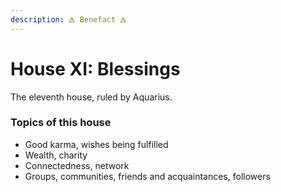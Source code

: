 ```yaml
---
description: 🜁 Benefact 🜁
---
```


# House XI: Blessings

The eleventh house, ruled by Aquarius.



### Topics of this house

* Good karma, wishes being fulfilled
* Wealth, charity
* Connectedness, network
* Groups, communities, friends and acquaintances, followers



